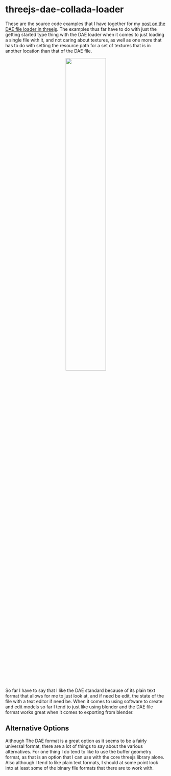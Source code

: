 # threejs-dae-collada-loader

These are the source code examples that I have together for my [post on the DAE file loader in threejs](https://dustinpfister.github.io/2021/04/30/threejs-dae-collada-loader/). The examples thus far have to do with just the getting started type thing with the DAE loader when it comes to just loading a single file with it, and not caring about textures, as well as one more that has to do with setting the resource path for a set of textures that is in another location than that of the DAE file.

<div align="center">
      <a href="https://www.youtube.com/watch?v=KuPMBoUZnZ4">
         <img src="https://img.youtube.com/vi/KuPMBoUZnZ4/0.jpg" style="width:50%;">
      </a>
</div>


So far I have to say that I like the DAE standard because of its plain text format that allows for me to just look at, and if need be edit, the state of the file with a text editor if need be. When it comes to using software to create and edit models so far I tend to just like using blender and the DAE file format works great when it comes to exporting from blender. 

## Alternative Options

Although The DAE format is a great option as it seems to be a fairly universal format, there are a lot of things to say about the various alternatives. For one thing I do tend to like to use the buffer geometry format, as that is an option that I can use with the core threejs library alone. Also although I tend to like plain text formats, I should at some point look into at least some of the binary file formats that there are to work with.
